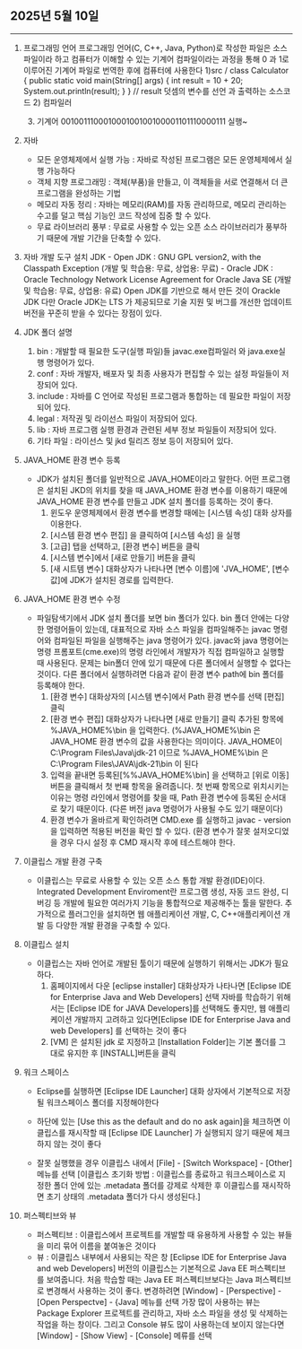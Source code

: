 ## 2025년 5월 10일

---

1. 프로그래밍 언어
    프로그래밍 언어(C, C++, Java, Python)로 작성한 파일은 소스파일이라 하고 컴퓨터가 이해할 수 있는 기계어 컴파일이라는 과정을 통해 0 과 1로 이루어진 기계어 파일로 번역한 후에 컴퓨터에 사용한다
   1)src / class Calculator {
             public static void main(String[] args) {
               int result = 10 + 20;
               System.out.println(result);
             }
           } // result 덧셈의 변수를 선언 과 출력하는 소스코드
   2) 컴파일러
  
   3) 기계어
       001001110001000100100100001101110000111
      실행~

2. 자바
    - 모든 운영체제에서 실행 가능 : 자바로 작성된 프로그램은 모든 운영체제에서 실행 가능하다
    - 객체 지향 프로그래밍 : 객체(부품)을 만들고, 이 객체들을 서로 연결해서 더 큰 프로그램을 완성하는 기법
    - 메모리 자동 정리 : 자바는 메모리(RAM)를 자동 관리하므로, 메모리 관리하는 수고를 덜고 핵심 기능인 코드 작성에 집중 할 수 있다.
    - 무료 라이브러리 풍부 : 무료로 사용할 수 있는 오픈 소스 라이브러리가 풍부하기 때문에 개발 기간을 단축할 수 있다.

3. 자바 개발 도구 설치
     JDK - Open JDK : GNU GPL version2, with the Classpath Exception (개발 및 학습용: 무료, 상업용: 무료)
         - Oracle JDK : Oracle Technology Network License Agreement for Oracle Java SE (개발 및 학습용: 무료, 상업용: 유료)
     Open JDK를 기반으로 해서 만든 것이 Orackle JDK 다만 Oracle JDK는 LTS 가 제공되므로 기술 지원 및 버그를 개선한 업데이트 버전을 꾸준히 받을 수 있다는 장점이 있다.

4. JDK 폴더 설명
     1) bin : 개발할 때 필요한 도구(실행 파일)들 javac.exe컴파일러 와 java.exe실행 명령어가 있다.
     2) conf : 자바 개발자, 배포자 및 최종 사용자가 편집할 수 있는 설정 파일들이 저장되어 있다.
     3) include : 자바를 C 언어로 작성된 프로그램과 통합하는 데 필요한 파일이 저장되어 있다.
     4) legal : 저작권 및 라이선스 파일이 저장되어 있다.
     5) lib : 자바 프로그램 실행 환경과 관련된 세부 정보 파일들이 저장되어 있다.
     6) 기타 파일 : 라이선스 및 jkd 릴리즈 정보 등이 저장되어 있다.

5. JAVA_HOME 환경 변수 등록
     - JDK가 설치된 폴더를 일반적으로 JAVA_HOME이라고 말한다. 어떤 프로그램은 설치된 JKD의 위치를 찾을 때 JAVA_HOME 환경 변수를 이용하기 때문에 JAVA_HOME 환경 변수를 만들고 JDK 설치 폴더를 등록하는 것이 좋다.
         1) 윈도우 운영체제에서 환경 변수를 변경할 때에는 [시스템 속성] 대화 상자를 이용한다.
         2) [시스템 환경 변수 편집] 을 클릭하여 [시스템 속성] 을 실행
         3) [고급] 탭을 선택하고, [환경 변수] 버튼을 클릭
         4) [시스템 변수]에서 [새로 만들기] 버튼을 클릭
         5) [새 시트템 변수] 대화상자가 나타나면 [변수 이름]에 'JVA_HOME', [변수 값]에 JDK가 설치된 경로를 입력한다.

6. JAVA_HOME 환경 변수 수정
     - 파일탐색기에서 JDK 설치 폴더를 보면 bin 폴더가 있다. bin 폴더 안에는 다양한 명령어들이 있는데, 대표적으로 자바 소스 파일을 컴파일해주는 javac 명령어와 컴파일된 파일을 실행해주는 java 명령어가 있다.
       javac와 java 명령어는 명령 프롬포트(cme.exe)의 명령 라인에서 개발자가 직접 컴파일하고 실행할 때 사용된다. 문제는 bin폴더 안에 있기 때문에 다른 폴더에서 실행할 수 없다는 것이다.
       다른 폴더에서 실행하려면 다음과 같이 환경 변수 path에 bin 폴더를 등록해야 한다.
         1) [환경 변수] 대화상자의 [시스템 변수]에서 Path 환경 변수를 선택 [편집] 클릭 
         2) [환경 변수 편집] 대화상자가 나타나면 [새로 만들기] 클릭 추가된 항목에 %JAVA_HOME%\bin 을 입력한다.
             (%JAVA_HOME%\bin 은 JAVA_HOME 환경 변수의 값을 사용한다는 의미이다. JAVA_HOME이 C:\Program Files\Java\jdk-21 이므로 %JAVA_HOME%\bin 은 C:\Program Files\JAVA\jdk-21\bin 이 된다
         3) 입력을 끝내면 등록된[%%JAVA_HOME%\bin] 을 선택하고 [위로 이동] 버튼을 클릭해서 첫 번째 항목을 올려줍니다.
             첫 번째 항목으로 위치시키는 이유는 명령 라인에서 명령어를 찾을 때, Path 환경 변수에 등록된 순서대로 찾기 때문이다. (다른 버전 java 명령어가 사용될 수도 있기 때문이다)
         4) 환경 변수가 올바르게 확인하려면 CMD.exe 를 실행하고 javac - version 을 입력하면 적용된 버전을 확인 할 수 있다.
              (환경 변수가 잘못 설저오디었을 경우 다시 설정 후 CMD 재시작 후에 테스트해야 한다.

1. 이클립스 개발 환경 구축
      - 이클립스는 무료로 사용할 수 있는 오픈 소스 통합 개발 환경(IDE)이다. Integrated Development Enviroment란 프로그램 생성, 자동 코드 완성, 디버깅 등 개발에 필요한 여러가지 기능을 통합적으로 제공해주는 툴을 말한다.
        추가적으로 플러그인을 설치하면 웹 애플리케이션 개발, C, C++애플리케이션 개발 등 다양한 개발 환경을 구축할 수 있다.

2. 이클립스 설치
      - 이클립스는 자바 언어로 개발된 툴이기 때문에 실행하기 위해서는 JDK가 필요하다.
          1) 홈페이지에서 다운 [eclipse installer] 대화상자가 나타나면 [Eclipse IDE for Enterprise Java and Web Developers] 선택
               자바를 학습하기 위해서는 [Eclipse IDE for JAVA Developers]를 선택해도 좋지만, 웹 애플리케이션 개발까지 고려하고 있다면[Eclipse IDE for Enterprise Java and web Developers] 를 선택하는 것이 좋다
          2) [VM] 은 설치된 jdk 로 지정하고 [Installation Folder]는 기본 폴더를 그대로 유지한 후 [INSTALL]버튼을 클릭

3. 워크 스페이스
     - Eclipse를 실행하면 [Eclipse IDE Launcher] 대화 상자에서 기본적으로 저장될 워크스페이스 폴더를 지정해야한다

     - 하단에 있는 [Use this as the default and do no ask again]을 체크하면 이클립스를 재시작할 때 [Eclipse IDE Launcher] 가 실행되지 않기 때문에 체크하지 않는 것이 좋다
     - 잘못 실행했을 경우 이클립스 내에서 [File] - [Switch Workspace] - [Other] 메뉴를 선택
       [이클립스 초기화 방법 : 이클립스를 종료하고 워크스페이스로 지정한 폴더 안에 있는 .metadata 폴더를 강제로 삭제한 후 이클립스를 재시작하면 초기 상태의 .metadata 폴더가 다시 생성된다.]

4. 퍼스펙티브와 뷰
    - 퍼스펙티브 : 이클립스에서 프로젝트를 개발할 때 유용하게 사용할 수 있는 뷰들을 미리 묶어 이름을 붙여놓은 것이다  
    - 뷰 : 이클립스 내부에서 사용되는 작은 창
      [Eclipse IDE for Enterprise Java and web Developers] 버전의 이클립스는 기본적으로 Java EE 퍼스펙티브를 보여줍니다.
      처음 학습할 때는 Java EE 퍼스펙티브보다는 Java 퍼스펙티브로 변경해서 사용하는 것이 좋다.
      변경하려면 [Window] - [Perspective] - [Open Perspectve] - {Java] 메뉴를 선택
      가장 많이 사용하는 뷰는 Package Explorer 프로젝트를 관리하고, 자바 소스 파일을 생성 및 삭제하는 작업을 하는 창이다.
      그리고 Console 뷰도 많이 사용하는데 보이지 않는다면 [Window] - [Show View] - [Console] 메류를 선택
     
